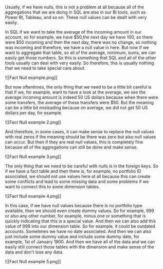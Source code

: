 Usually, if we have nulls, this is not a problem at all because all of the aggregations that we are doing in SQL are also in our BI tools, such as Power BI, Tableau, and so on. These null values can be dealt with very easily.

In SQL if we want to take the average of the incoming amount in our account, so for example, we have $50,the next day we have 100, so there were $50 incoming and then the next day, there was no change, so nothing was incoming and therefore, we have a null value in here. But now if we want to aggregate that table, so all of the average, minimum, sums, we can easily get those numbers. So this is something that SQL and all of the other tools usually can deal with very easily. So therefore, this is usually nothing that we need to take special care about.

![[Fact Null example.png]]

But now oftentimes, the only thing that we need to be a little bit careful is that if we, for example, want to have a look at the average, we see the average incoming amount is indeed 50 US dollars because when there were some transfers, the average of these transfers were $50. But the meaning can be a little bit misleading because on average, we did not get 50 US dollars per day, for example. 

![[Fact Null example 2.png]]

And therefore, in some cases, it can make sense to replace the null values with real zeros if the meaning should be there was zero but also null values can occur. But then if they are real null values, this is completely fine because all of the aggregations can still be done and make sense.

![[Fact Null example 3.png]]

The only thing that we need to be careful with nulls is in the foreign keys. So if we have a fact table and then there is, for example, no portfolio ID associated, we should not use values here at all because this can create some conflicts and lead to some missing data and some problems if we want to connect this to some dimension tables. 

![[Fact Null example 4.png]]

In this case, if we have null values because there is no portfolio type available, then we should even create dummy values. So for example, 999 or also any other number, for example, minus one or something that is quickly indicating that this is a special value. And then we can also add this value of 999 into our dimension table. So for example, it could be outdated accounts. Sometimes we have no date associated. And then we can also just include some dummy value and include some dummy date, for example, 1st of January 1900. And then we have all of the data and we can easily still connect those tables with the dimension and make sense of the data and don't lose any data.

![[Fact Null example 5.png]]

